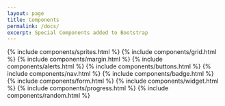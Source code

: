 ```yaml
---
layout: page
title: Components
permalink: /docs/
excerpt: Special Components added to Bootstrap
---
```


{% include components/sprites.html %}
{% include components/grid.html %}
{% include components/margin.html %}
{% include components/alerts.html %}
{% include components/buttons.html %}
{% include components/nav.html %}
{% include components/badge.html %}
{% include components/form.html %}
{% include components/widget.html %}
{% include components/progress.html %}
{% include components/random.html %}
